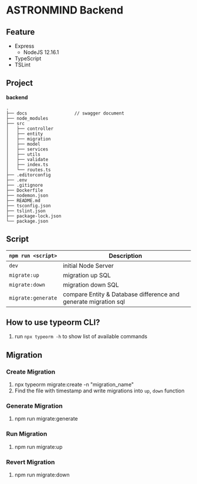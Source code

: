 # ASTRONMIND Backend

## Feature
- Express
  - NodeJS 12.16.1
- TypeScript
- TSLint

## Project
**backend**
```
.
├── docs                  // swagger document
├── node_modules
├── src
│   ├── controller
│   ├── entity
│   ├── migration
│   ├── model
│   ├── services
│   ├── utils
│   ├── validate
│   ├── index.ts
│   └── routes.ts
├── .editorconfig
├── .env
├── .gitignore
├── Dockerfile
├── nodemon.json
├── README.md
├── tsconfig.json
├── tslint.json
├── package-lock.json
└── package.json

```

## Script

| `npm run <script>` | Description                                                                  |
|--------------------|------------------------------------------------------------------------------|
| `dev`              | initial Node Server                                                          |
| `migrate:up`       | migration up SQL                                                             |
| `migrate:down`     | migration down SQL                                                           |
| `migrate:generate` | compare Entity & Database difference and generate migration sql              |

## How to use typeorm CLI?

1. run `npx typeorm -h` to show list of available commands

## Migration

### Create Migration

1. npx typeorm migrate:create -n "migration_name"
2. Find the file with timestamp and write migrations into `up`, `down` function

### Generate Migration

1. npm run migrate:generate

### Run Migration

1. npm run migrate:up

### Revert Migration

1. npm run migrate:down
